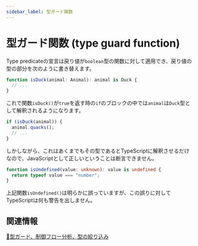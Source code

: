 ```yaml
---
sidebar_label: 型ガード関数
---
```


# 型ガード関数 (type guard function)

Type predicateの宣言は戻り値が`boolean`型の関数に対して適用でき、戻り値の型の部分を次のように書き替えます。

```ts
function isDuck(animal: Animal): animal is Duck {
  // ...
}
```

これで関数`isDuck()`が`true`を返す時の`if`のブロックの中では`animal`は`Duck`型として解釈されるようになります。

```ts
if (isDuck(animal)) {
  animal.quacks();
  // ...
}
```

しかしながら、これはあくまでもその型であるとTypeScriptに解釈させるだけなので、JavaScriptとして正しいということは断言できません。

```ts
function isUndefined(value: unknown): value is undefined {
  return typeof value === "number";
}
```

上記関数`isUndefined()`は明らかに誤っていますが、この誤りに対してTypeScriptは何も警告を出しません。

## 関連情報

[🚧型ガード、制御フロー分析、型の絞り込み](../statements/control-flow-analysis-and-type-guard.md)
